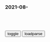 ### 2021-08-　

```note
```

<table id="tbc" style="white-space:pre-wrap">
</table>
<button onclick="toggleb()">toggle</button>
<button onclick="loadparse()">loadparse</button>
<br>
<!-- 🌸<br>🍅-　-🍑<hr>🍀 --> <textarea rows="30" cols="100" style="display: none" id="tar">

Confidence
https://music.163.com/#/song?id=1816922813&autoplay=0

WEARETHEGOOD

`铁轨锻造日本刀`Rusted Railway Track Forged into a Beautiful KATANA
https://www.youtube.com/watch?v=G6NP10PNwrw

Matte Collection Swimwear Fashion Show Miami Swim Week 2021 Art Hearts Fashion Full Show 4K
https://www.youtube.com/watch?v=ZXu3ysxisXc

THE BLACK TAPE PROJECT Spring 2019 Highlights Miami - Fashion Channel
https://www.youtube.com/watch?v=xeTDMyvwqKE

The Black Tape Project | Resort 2019 | Full Show
https://www.youtube.com/watch?v=5POKRbxeJD4

THE BLACK TAPE PROJECT Spring 2019 AHF Los Angeles - Fashion Channel
https://www.youtube.com/watch?v=0MKQDdPZGVI

列宁将奴才看得很透彻的语录，揭露了奴才的真面目，警醒世人
https://baijiahao.baidu.com/s?id=1677354114027954021&wfr=spider&for=pc

奴才可能是诚实的人，是家庭里的模范，是优秀的公民，但他必然要虚伪。

列宁还说过，“意识到自己的奴隶地位而与之作斗争的奴隶，是革命家。
不意识到自己的奴隶地位而津津乐道地赞赏美妙的奴隶生活并对和善的好心的主人感激不尽的奴隶是奴才，是无耻之徒。

奴才是什么 是把奴隶当出了诗情画意的人
https://www.xiaohongshu.com/discovery/item/6103beb40000000021039061

清朝培养的奴才精神，外g都是上流人，唯有自尊自爱才能让人尊敬
https://baijiahao.baidu.com/s?id=1673774143727095877&wfr=spider&for=pc

在鸟笼里出生的金丝雀认为飞翔天空是一种病。——亚历桑德罗.佐渡洛夫斯基

大文豪鲁迅对奴才和奴隶之间的区别有过精确的论述：吃了苦，无法反抗就叫做奴隶；吃了苦，不仅不反抗，还要在苦中找出乐子，寻出美，赞叹陶醉其中，那就是奴才。

https://pics3.baidu.com/feed/71cf3bc79f3df8dc52fc1be65d447c8c46102864.jpeg?token=40983bdb6e497849dfe9486a8bcae7a1

晚清时期，法国使臣罗杰斯对清朝君王说：“你们的太监制度将健康人变成残疾人，这一点很残忍，不符合文明。

还没等清朝君王回话，贴身太监姚勋就跳起来了，对法国使臣罗杰斯横眉冷对：“这是我们皇帝陛下的天大的恩赐，奴才们都心甘情愿。你虽身为外使，怎可诋毁我大清g，干涉我大清g内z？

英国学者巴罗分析认为，zg畸形的奴才精神是zg满洲统治者精心塑造的结果：“就对清zf而言，有充足的证据表明，满洲君王用独特的高压手段完全驯服了臣m，并按自己想要的模式塑造了臣m的性格。他们的道德观念和行为完全由朝廷的思想与意s所k制，...自从满洲女真征服zg以来，至少在过去的一百年的时间里zg没有任何前进的迹象，或者可以说是倒退了；当我们每天都在艺术和科学领域大步向前的时候，他们实际上正在沦为半野蛮人。

巴罗还认为zg人普遍缺乏自尊心，是因为清zf从来没有把百x当成人来看待，而是当成了奴隶。他说“在这样的封闭g度中，人人都是奴隶，人人都有可能因为只犯了一点小错误或因为g府中某位高级或低级的g员的微妙心情而挨一顿板子，挨完打之后还要被迫跪倒在地上，为麻烦了g员来教育自己、惩罚自己而谢罪。"通过这样的方式，满洲君王将zg人的荣誉观、价值观、尊严感全部瓦解，所以在zg，人的尊严这个概念被彻底消灭。

鲁迅这20句话 依然影响着我们
http://www.sohu.com/a/158808541_509296

做奴隶虽然不幸，但并不可怕，因为知道挣扎，毕竟还有挣脱的希望；若是从奴隶生活中寻出美来，赞叹、陶醉，就是万劫不复的奴才了！（南腔北调集·漫与）

灯下漫笔
https://baike.baidu.com/item/灯下漫笔

gj移m管理局：对非必要、非紧急出境事由 暂不签发普通护照等出入境证件
https://baijiahao.baidu.com/s?id=1707148915762784915&wfr=spider&for=pc

鸿星尔克、东奥会……今天的互联网是全m“精神全裸”的互联网
https://m.thepaper.cn/baijiahao_13864595

全体人类自然而然地接入互联网，跟着热点聒噪，像接受电击试验的小白鼠一样接受视频网站大数据的测试，跟随几个令人厌恶的“罐头笑声”做出预料之内的反应。

很多时候我也无法集中注意力，时不时就想看几眼手机变成一个很难戒掉的习惯。那些简单直接、无脑刺激的短视频，一刷就停不下来。游戏还能磨炼操作技艺，短视频带来的刺激真是太空虚了。虽然我看得少，但一看就被拖进去，等自己反应过来就会有些懊恼。

每一次生活方式被彻底颠覆的时代，都有大量的人未能做好准备。这种考验，注定了有些人走向自我毁灭。这个结局不需要太长时间，并且会自动开启恶性循环。

多数人本来就缺乏冷静和理性，冲动、聒噪、没耐性，如今通过手机沉浸在泛滥的垃圾信息之中，在短暂的刺激和空虚之中切换，分不清真实和虚妄，悔恨会进一步加强其情绪化认知。

舆论环境的变化原因很多，最主要的莫过于管制和全民上网表达了。这两者相辅相成，相互促进。假如初中时我就可以上网发言，得丢人现眼到什么程度我都不敢细想。永不停歇的汹涌舆论情绪让监管部门干起活来更加趁手。

刚才看了眼朋友圈和微博，演艺界又出事了，部分qz又在欢呼某某品牌和某个女艺人解约的声明。整个流程已经很熟练了。真羡慕这些狠人，奥运会都不够自豪的，这一天天过的，不是正在骄傲就是在自豪路上。

美媒奥运金牌榜不按金牌按奖牌 愣把美g排第一
https://baijiahao.baidu.com/s?id=1707056040461348408&wfr=spider&for=pc

p通人UCgxE
　美g整体体育素质的确高于我g，它3亿多人口，有73奖牌，我g14亿多人口却只有69奖牌，zg人应少说多做脚踏实地做实事

石家庄日报评论员：为什么拆？拆为了什么？
https://m.thepaper.cn/baijiahao_13846732

思想是行动的行动。只有思想先“破局”，才能行动更有力。

思想是行动的先导，认识是行动的动力
https://www.fx361.com/page/2018/0809/4026015.shtml

`培根
《习惯论》`
思想决定行为，行为决定习惯，习惯决定性格，性格决定命运
https://www.sohu.com/a/390758654_237683

小心你的思想，它会变成你的语言；
小心你的语言，它会变成你的行动；
小心你的行动，它会变成你的习惯；
小心你的习惯，它会变成你的性格；
小心你的性格，它会变成你的命运。

云豹
https://cn.bing.com/th?id=OHR.Neofelis_ZH-CN4637223865_1920x1080.jpg

月收入才200欧元！希腊选手宣布因贫困退役，培养一个奥运冠军要多少钱？
https://new.qq.com/omn/20210804/20210804A013MF00.html

揭秘g脚为何荣誉感缺失 足协分配机制不合理
https://new.qq.com/omn/20210804/20210804A01KD500.html

金牌榜：zg一骑绝尘，美g赶超无望
https://new.qq.com/omn/20210804/20210804A01KD500.html

专家：收入分配机制不合理是导致通胀的主因
https://www.chinanews.com/cj/plgd/news/2007/08-27/1011208.shtml

韩g热门总统候选人语出惊人
https://baijiahao.baidu.com/s?id=1707047784570303075&wfr=spider&for=pc

尹锡悦当时表示：
　参选总统）“对于个人而言是不幸的事，这是一条家破人亡的路”。

尹锡悦还说，如果把这（参选总统）看作是家门荣光、个人荣耀，那就大错特错了。

上海辟谣平台
http://piyao.jfdaily.com/

侦探猫辟尔摩斯
https://piyao.jfdaily.com/static/default/pc/img/mao.png
https://www.jfdaily.com/fancybox/fancy_piyao_ad.jpg

</textarea> <!-- 🍀<br>🍑-　-🍅<hr>🌸 -->

```tip
```

<script src="https://cdn.jsdelivr.net/npm/jquery@3.5.1/dist/jquery.min.js"></script>

<link rel="stylesheet" href="https://cdn.jsdelivr.net/gh/fancyapps/fancybox@3.5.7/dist/jquery.fancybox.min.css" />
<script src="https://cdn.jsdelivr.net/gh/fancyapps/fancybox@3.5.7/dist/jquery.fancybox.min.js"></script>

<script type="text/javascript">

var __urlRegex = /(\b(https?|ftp|file):\/\/[-A-Z0-9+&@#\/%?=~_|!:,.;]*[-A-Z0-9+&@#\/%=~_|])/ig;
var __imgRegex = /\.(?:jpe?g|gif|png)$/i;

loadparse();

function parseURL($string){

    var exp = __urlRegex;
    return $string.replace(exp,function(match){
            __imgRegex.lastIndex=0;
            if(__imgRegex.test(match)){
                return '<a data-fancybox="gallery" href="' + match.replace("/p=700", "")
                 + '"><img src="' + match.replace("/p=700", "/p=160x200")+'" width="64"></a>';
            }
            else{
                return '<a href="' + match + '" target="_blank">' + match + '</a>';
            }
        }
    );
}

function loadparse() {
  tbc.innerHTML = parseURL(tar.value);
}

function toggleb() {
  var x = document.getElementById("tar");
  if (x.style.display === "none") {
    x.style.display = "";
  } else {
    x.style.display = "none";
  }
}

</script>
